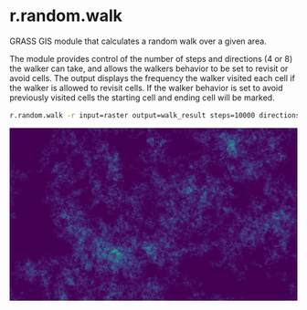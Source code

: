 # r.random.walk

GRASS GIS module that calculates a random walk over a given area.

The module provides control of the number of steps and directions (4 or 8) the walker can take, and allows the walkers behavior to be set to revisit or avoid cells. The output displays the frequency the walker visited each cell if the walker is allowed to revisit cells. If the walker behavior is set to avoid previously visited cells the starting cell and ending cell will be marked.

```bash
r.random.walk -r input=raster output=walk_result steps=10000 directions=8-dir
```

!['Random Walk'](random_walk_output.png)
